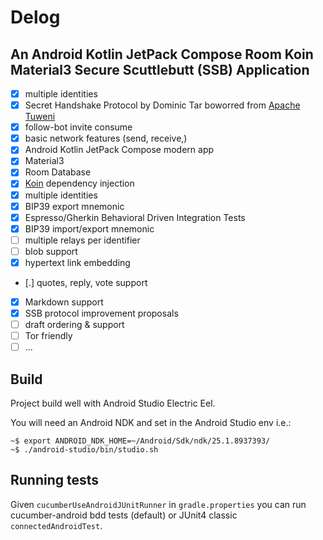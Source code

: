# Delog 

## An Android Kotlin JetPack Compose Room Koin Material3 Secure Scuttlebutt (SSB) Application

- [x] multiple identities
- [x] Secret Handshake Protocol by Dominic Tar boworred from [Apache Tuweni](https://github.com/apache/incubator-tuweni)
- [x] follow-bot invite consume
- [x] basic network features (send, receive,)
- [x] Android Kotlin JetPack Compose modern app
- [x] Material3
- [x] Room Database
- [x] [Koin](https://insert-koin.io/) dependency injection
- [x] multiple identities
- [x] BIP39 export mnemonic
- [x] Espresso/Gherkin Behavioral Driven Integration Tests
- [x] BIP39 import/export mnemonic
- [ ] multiple relays per identifier
- [ ] blob support
- [x] hypertext link embedding
- [.] quotes, reply, vote support
- [x] Markdown support
- [x] SSB protocol improvement proposals
- [ ] draft ordering & support
- [ ] Tor friendly
- [ ] ...

## Build

Project build well with Android Studio Electric Eel.

You will need an Android NDK and set in the Android Studio env i.e.: 
```
~$ export ANDROID_NDK_HOME=~/Android/Sdk/ndk/25.1.8937393/
~$ ./android-studio/bin/studio.sh
```

## Running tests

Given `cucumberUseAndroidJUnitRunner` in `gradle.properties` you can run cucumber-android 
bdd tests (default) or JUnit4 classic `connectedAndroidTest`.
